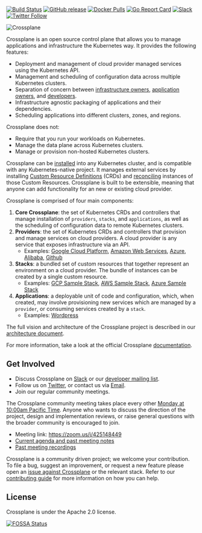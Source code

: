 [![Build Status](https://jenkinsci.upbound.io/buildStatus/icon?job=crossplane/crossplane/build/master)](https://jenkinsci.upbound.io/blue/organizations/jenkins/crossplane%2Fcrossplane%2Fbuild/activity) [![GitHub release](https://img.shields.io/github/release/crossplane/crossplane/all.svg?style=flat-square)](https://github.com/crossplane/crossplane/releases) [![Docker Pulls](https://img.shields.io/docker/pulls/crossplane/crossplane.svg)](https://img.shields.io/docker/pulls/crossplane/crossplane.svg) [![Go Report Card](https://goreportcard.com/badge/github.com/crossplane/crossplane)](https://goreportcard.com/report/github.com/crossplane/crossplane) [![Slack](https://slack.crossplane.io/badge.svg)](https://slack.crossplane.io) [![Twitter Follow](https://img.shields.io/twitter/follow/crossplane_io.svg?style=social&label=Follow)](https://twitter.com/intent/follow?screen_name=crossplane_io&user_id=788180534543339520)

![Crossplane](docs/media/banner.png)

Crossplane is an open source control plane that allows you to manage
applications and infrastructure the Kubernetes way. It provides the following
features:

- Deployment and management of cloud provider managed services using the
  Kubernetes API.
- Management and scheduling of configuration data across multiple Kubernetes
  clusters.
- Separation of concern between [infrastructure
  owners](docs/1_infra_operators/0_overview.md), [application
  owners](docs/2_app_operators/0_overview.md), and
  [developers](docs/3_developers/0_overview.md).
- Infrastructure agnostic packaging of applications and their dependencies.
- Scheduling applications into different clusters, zones, and regions.

Crossplane does not:

- Require that you run your workloads on Kubernetes.
- Manage the data plane across Kubernetes clusters.
- Manage or provision non-hosted Kubernetes clusters.

Crossplane can be [installed](docs/1_install.md) into any Kubernetes cluster,
and is compatible with any Kubernetes-native project. It manages external
services by installing [Custom Resource
Definitions](https://kubernetes.io/docs/concepts/extend-kubernetes/api-extension/custom-resources/)
(CRDs) and
[reconciling](https://kubernetes.io/docs/concepts/architecture/controller/)
instances of those Custom Resources. Crossplane is built to be extensible,
meaning that anyone can add functionality for an new or existing cloud provider.

Crossplane is comprised of four main components:

1. **Core Crossplane**: the set of Kubernetes CRDs and controllers that manage
   installation of `providers`, `stacks`, and `applications`, as well as the
   scheduling of configuration data to remote Kubernetes clusters.
2. **Providers**: the set of Kubernetes CRDs and controllers that provision and
   manage services on cloud providers. A cloud provider is any service that
   exposes infrastructure via an API.
    - Examples: [Google Cloud
      Platform](https://github.com/crossplane/provider-gcp), [Amazon Web
      Services](https://github.com/crossplane/provider-aws),
      [Azure](https://github.com/crossplane/provider-azure),
      [Alibaba](https://github.com/crossplane/provider-alibaba),
      [Github](https://github.com/crossplane/provider-github)
3. **Stacks**: a bundled set of custom resources that together represent an
   environment on a cloud provider. The bundle of instances can be created by a
   single custom resource.
   - Examples: [GCP Sample Stack](https://github.com/crossplane/stack-gcp-sample),
     [AWS Sample Stack](https://github.com/crossplane/stack-aws-sample),
     [Azure Sample Stack](https://github.com/crossplane/stack-azure-sample)
4. **Applications**: a deployable unit of code and configuration, which, when
   created, may involve provisioning new services which are managed by a
   `provider`, or consuming services created by a `stack`.
    - Examples: [Wordpress](https://github.com/crossplane/app-wordpress)

The full vision and architecture of the Crossplane project is described in our
[architecture document].

For more information, take a look at the official Crossplane [documentation].

## Get Involved

* Discuss Crossplane on [Slack] or our [developer mailing list].
* Follow us on [Twitter], or contact us via [Email].
* Join our regular community meetings.

The Crossplane community meeting takes place every other [Monday at 10:00am
Pacific Time]. Anyone who wants to discuss the direction of the project, design
and implementation reviews, or raise general questions with the broader
community is encouraged to join.

* Meeting link: https://zoom.us/j/425148449
* [Current agenda and past meeting notes]
* [Past meeting recordings]

Crossplane is a community driven project; we welcome your contribution. To file
a bug, suggest an improvement, or request a new feature please open an [issue
against Crossplane] or the relevant stack. Refer to our [contributing guide] for
more information on how you can help.

## License

Crossplane is under the Apache 2.0 license.

[![FOSSA Status](https://app.fossa.io/api/projects/git%2Bgithub.com%2Fcrossplane%2Fcrossplane.svg?type=large)](https://app.fossa.io/projects/git%2Bgithub.com%2Fcrossplane%2Fcrossplane?ref=badge_large)

<!-- Named links -->

[Crossplane]: https://crossplane.io
[documentation]: https://crossplane.io/docs/latest
[architecture document]: https://docs.google.com/document/d/1whncqdUeU2cATGEJhHvzXWC9xdK29Er45NJeoemxebo/edit?usp=sharing
[Slack]: https://slack.crossplane.io
[developer mailing list]: https://groups.google.com/forum/#!forum/crossplane-dev
[Twitter]: https://twitter.com/crossplane_io
[Email]: mailto:info@crossplane.io
[issue against Crossplane]: https://github.com/crossplane/crossplane/issues
[contributing guide]: CONTRIBUTING.md
[Monday at 10:00am Pacific Time]: https://www.thetimezoneconverter.com/?t=10:00&tz=PT%20%28Pacific%20Time%29
[Current agenda and past meeting notes]: https://docs.google.com/document/d/1q_sp2jLQsDEOX7Yug6TPOv7Fwrys6EwcF5Itxjkno7Y/edit?usp=sharing
[Past meeting recordings]: https://www.youtube.com/playlist?list=PL510POnNVaaYYYDSICFSNWFqNbx1EMr-M
